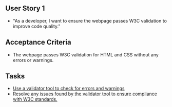 ## User Story 1
* "As a developer, I want to ensure the webpage passes W3C validation to improve code quality."

## Acceptance Criteria
* The webpage passes W3C validation for HTML and CSS without any errors or warnings.

## Tasks
* [Use a validator tool to check for errors and warnings](tasks/task_2.2.2.1.md)
* [Resolve any issues found by the validator tool to ensure compliance with W3C standards.](tasks/task_2.2.2.2.md)
